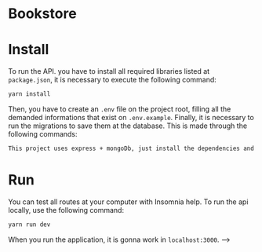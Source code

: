 # Bookstore

# Install
To run the API. you have to install all required libraries listed at ``package.json``, it is necessary to execute the following command:
```bash
yarn install
```
Then, you have to create an ``.env`` file on the project root, filling all the demanded informations that exist on ``.env.example``. Finally, it is necessary to run the migrations to save them at the database. This is made through the following commands:
``` bash
This project uses express + mongoDb, just install the dependencies and run the application
```

# Run
You can test all routes at your computer with Insomnia help. To run the api locally, use the following command:
```bash
yarn run dev
```
When you run the application, it is gonna work in ``localhost:3000``. -->

